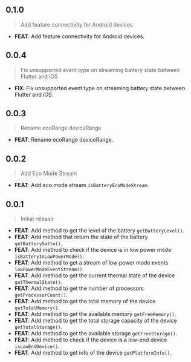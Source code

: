 ## 0.1.0

> Add feature connectivity for Android devices

- **FEAT**: Add feature connectivity for Android devices.

## 0.0.4

> Fix unsupported event type on streaming battery state between Flutter and iOS

- **FIX**: Fix unsupported event type on streaming battery state between Flutter and iOS.

## 0.0.3

> Rename ecoRange deviceRange

- **FEAT**: Rename ecoRange deviceRange.

## 0.0.2

> Add Eco Mode Stream   

- **FEAT**: Add eco mode stream `isBatteryEcoModeStream`.

## 0.0.1

> Initial release   

- **FEAT**: Add method to get the level of the battery `getBatteryLevel()`.
- **FEAT**: Add method that return the state of the battery `getBatterySatte()`.
- **FEAT**: Add method to check if the device is in low power mode `isBatteryInLowPowerMode()`.
- **FEAT**: Add method to get a stream of low power mode events `lowPowerModeEventStream()`.
- **FEAT**: Add method to get the current thermal state of the device `getThermalState()`.
- **FEAT**: Add method to get the number of processors `getProcessorCount()`.
- **FEAT**: Add method to get the total memory of the device `getTotalMemory()`.
- **FEAT**: Add method to get the available memory `getFreeMemory()`.
- **FEAT**: Add method to get the total storage capacity of the device `getTotalStorage()`.
- **FEAT**: Add method to get the available storage `getFreeStorage()`.
- **FEAT**: Add method to check if the device is a low-end device `isLowEndDevice()`.
- **FEAT**: Add method to get info of the device `getPlatformInfo()`.
